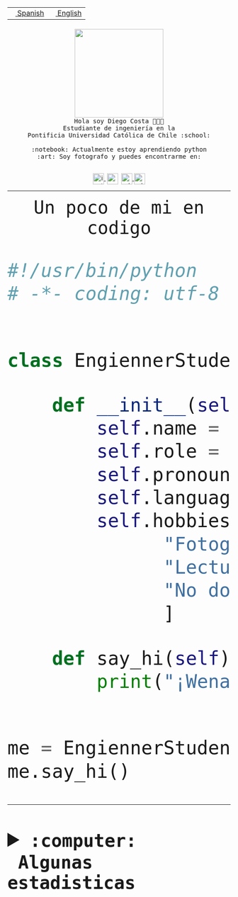 <table border="0"  align="right">
 <tr><td><a href="README.md"><img src="https://upload.wikimedia.org/wikipedia/commons/thumb/8/89/Bandera_de_Espa%C3%B1a.svg/1200px-Bandera_de_Espa%C3%B1a.svg.png" height="10"> Spanish</a></td>
 <td><a href="README.en.md"><img src="https://upload.wikimedia.org/wikipedia/commons/a/a4/Flag_of_the_United_States.svg" height="10"> English</a></td></tr>
</table><br><br><br>


<p align="center">
  <img src="https://github.com/diegocostares/diegocostares/blob/main/Images/aaa2.gif?raw=true" height="200px" weight="200px">
  <br><samp>
    Hola soy Diego Costa 👨🏻‍💻<br>
    Estudiante de ingeniería en la <br>
    Pontificia Universidad Católica de Chile :school:<br>
  <br>
    :notebook: Actualmente estoy aprendiendo python <br>
    :art: Soy fotografo y puedes encontrarme en: <br>
  <br></samp>
  
</p>

<p align="center">
   <a href="https://instagram.com/diegocosta_no" target="blank">
    <img 
    align="center" src="https://cdn.jsdelivr.net/npm/simple-icons@3.0.1/icons/instagram.svg" alt="instagram" height="25px" width="25px" />
  </a>
  <a style="border: 3px solid; color: white;"href="https://t.me/diegocosta_no" target="blank">
  <img
  align="center" alt="Telegram" width="25px" src="https://icons-for-free.com/iconfiles/png/512/Telegram-1324888767380505522.png" />
</a>
<a href="https://api.whatsapp.com/send?phone=56971897835&text=Hola!" target="blank">
  <img
  align="center" alt="wtsp" width="25px" src="https://img.icons8.com/pastel-glyph/2x/whatsapp--v2.png" />
</a>
<a href="https://www.linkedin.com/in/diego-costa-786249213/" target="blank">
  <img
  align="center" alt="wtsp" width="25px" src="https://img.icons8.com/metro/452/linkedin.png" />
</a>

  </a>
</p>

---


<p align="center"><font size="25"><samp>Un poco de mi en codigo</samp></front></p>


```python
#!/usr/bin/python
# -*- coding: utf-8 -*-


class EngiennerStudent:

    def __init__(self):
        self.name = "Diego Costa"
        self.role = "Estudiante"
        self.pronouns = "he/him"
        self.language_spoken = ["es_CL", "en_US"]
        self.hobbies = [
              "Fotografia",
              "Lectura",
              "No dormir",
              ]

    def say_hi(self):
        print("¡Wena mundo!")


me = EngiennerStudent()
me.say_hi()
```
---
<details>
  <summary><b><samp>:computer: &nbsp;Algunas estadisticas</samp></b></summary>
  <br/></p>

<!--START_SECTION:waka-->
![Code Time](http://img.shields.io/badge/Code%20Time-999%20hrs%2015%20mins-blue)

**Soy nocturno 🦉** 

```text
🌞 Mañana                 17 commits          ░░░░░░░░░░░░░░░░░░░░░░░░░   00.59 % 
🌆 Día                    887 commits         ████████░░░░░░░░░░░░░░░░░   30.82 % 
🌃 Tarde                  1261 commits        ███████████░░░░░░░░░░░░░░   43.82 % 
🌙 Noche                  713 commits         ██████░░░░░░░░░░░░░░░░░░░   24.77 % 
```
📅 **Soy más productivo los Martes** 

```text
Lunes                    445 commits         ████░░░░░░░░░░░░░░░░░░░░░   15.46 % 
Martes                   571 commits         █████░░░░░░░░░░░░░░░░░░░░   19.84 % 
Miércoles                372 commits         ███░░░░░░░░░░░░░░░░░░░░░░   12.93 % 
Jueves                   424 commits         ████░░░░░░░░░░░░░░░░░░░░░   14.73 % 
Viernes                  419 commits         ████░░░░░░░░░░░░░░░░░░░░░   14.56 % 
Sábado                   223 commits         ██░░░░░░░░░░░░░░░░░░░░░░░   07.75 % 
Domingo                  424 commits         ████░░░░░░░░░░░░░░░░░░░░░   14.73 % 
```


📊 **Esta semana me dediqué a** 

```text
🐱‍💻 Proyectos: 
2023-1-S4-Grupo2-Scraper 15 hrs 28 mins      ███████████░░░░░░░░░░░░░░   44.78 % 
Index-capstone           5 hrs 52 mins       ████░░░░░░░░░░░░░░░░░░░░░   16.98 % 
Tarea2                   3 hrs 40 mins       ███░░░░░░░░░░░░░░░░░░░░░░   10.62 % 
server respaldlo         3 hrs 24 mins       ██░░░░░░░░░░░░░░░░░░░░░░░   09.89 % 
Arqui-31                 2 hrs 48 mins       ██░░░░░░░░░░░░░░░░░░░░░░░   08.13 % 
```


 Last Updated on 31/05/2023 10:20:06 UTC
<!--END_SECTION:waka-->
  
  

<p align="center"> <img src="https://github-readme-stats.vercel.app/api?username=diegocostares&show_icons=true&theme=ayu-mirage" alt="abhisheknaiidu" /></p>
 
</details>
